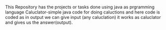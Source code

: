 This Repository has the projects or tasks done using java as prgramming language
Caluclator-simple java code for doing caluctions and here code is coded as in output we can give input (any caluclation) it works as caluclator and gives us the answer(output).
